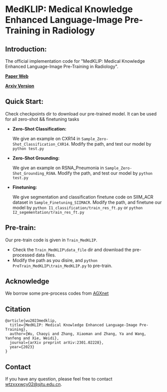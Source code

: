 # MedKLIP: Medical Knowledge Enhanced Language-Image Pre-Training in Radiology

## Introduction: 

The official implementation  code for "MedKLIP: Medical Knowledge Enhanced Language-Image Pre-Training in Radiology".

[**Paper Web**](https://chaoyi-wu.github.io/MedKLIP/) 

[**Arxiv Version**](https://arxiv.org/abs/2301.02228)

## Quick Start:
Check checkpoints dir to download our pre-trained model. It can be used for all zero-shot && finetuning tasks 

* **Zero-Shot Classification:**
    
    We give an example on CXR14 in ```Sample_Zero-Shot_Classification_CXR14```. Modify the path, and test our model by ```python test.py```
* **Zero-Shot Grounding:**
    
    We give an example on RSNA_Pneumonia in ```Sample_Zero-Shot_Grounding_RSNA```. Modify the path, and test our model by ```python test.py```
* **Finetuning:**
    
    We give segmentation and classification finetune code on SIIM_ACR dataset in ```Sample_Finetuning_SIIMACR```. Modify the path, and finetune our model by ```python I1_classification/train_res_ft.py``` or ```python I2_segementation/train_res_ft.py```

## Pre-train:
Our pre-train code is given in ```Train_MedKLIP```. 
* Check the ```Train_MedKLIP\data_file``` dir and download the pre-processed data files. 
* Modify the path as you disire, and ```python PreTrain_MedKLIP\train_MedKLIP.py``` to pre-train.

## Acknowledge
We borrow some pre-process codes from [AGXnet](https://github.com/batmanlab/AGXNet)

## Citation
```
@article{wu2023medklip,
  title={MedKLIP: Medical Knowledge Enhanced Language-Image Pre-Training},
  author={Wu, Chaoyi and Zhang, Xiaoman and Zhang, Ya and Wang, Yanfeng and Xie, Weidi},
  journal={arXiv preprint arXiv:2301.02228},
  year={2023}
}
```
## Contact
If you have any question, please feel free to contact wtzxxxwcy02@sjtu.edu.cn.
